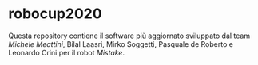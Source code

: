 ﻿# robocup2020
 
Questa repository contiene il software più aggiornato sviluppato dal team _*Michele Meattini*_, Bilal Laasri, Mirko Soggetti, Pasquale de Roberto e Leonardo Crini per il robot *Mistake*.
